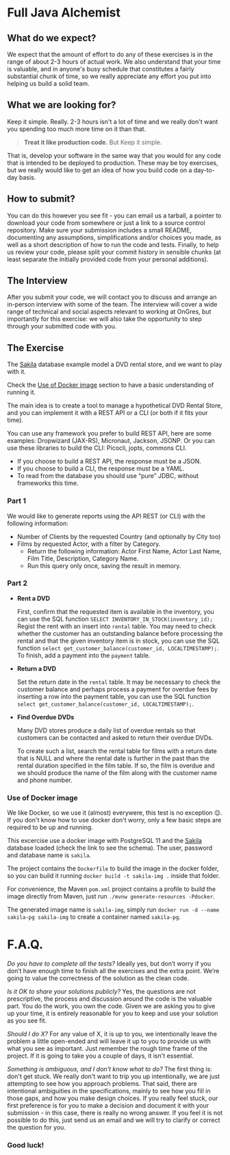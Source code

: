 # Full Java Alchemist

## What do we expect?
We expect that the amount of effort to do any of these exercises is in the range of about 2-3 hours of actual work. We also understand that your time is valuable, and in anyone's busy schedule that constitutes a fairly substantial chunk of time, so we really appreciate any effort you put into helping us build a solid team.

## What we are looking for?
Keep it simple. Really. 2-3 hours isn't a lot of time and we really don't want you spending too much more time on it than that.

> **Treat it like production code.** But Keep it simple.

That is, develop your software in the same way that you would for any code that is intended to be deployed to production. These may be toy exercises, but we really would like to get an idea of how you build code on a day-to-day basis.

## How to submit?
You can do this however you see fit - you can email us a tarball, a pointer to download your code from somewhere or just a link to a source control repository. Make sure your submission includes a small README, documenting any assumptions, simplifications and/or choices you made, as well as a short description of how to run the code and tests. Finally, to help us review your code, please split your commit history in sensible chunks (at least separate the initially provided code from your personal additions).

## The Interview
After you submit your code, we will contact you to discuss and arrange an in-person interview with some of the team. The interview will cover a wide range of technical and social aspects relevant to working at OnGres, but importantly for this exercise: we will also take the opportunity to step through your submitted code with you.

## The Exercise
The [Sakila](https://www.jooq.org/sakila) database example model a DVD rental store, and we want to play with it.

Check the [Use of Docker image](#use-of-docker-image) section to have a basic understanding of running it.

The main idea is to create a tool to manage a hypothetical DVD Rental Store, and you can implement it with a REST API or a CLI (or both if it fits your time).

You can use any framework you prefer to build REST API, here are some examples: Dropwizard (JAX-RS), Micronaut, Jackson, JSONP. Or you can use these libraries to build the CLI: Picocli, jopts, commons CLI.

* If you choose to build a REST API, the response must be a JSON.
* If you choose to build a CLI, the response must be a YAML.
* To read from the database you should use “pure” JDBC, without frameworks this time.

### Part 1
We would like to generate reports using the API REST (or CLI) with the following information:

  * Number of Clients by the requested Country (and optionally by City too)
  * Films by requested Actor, with a filter by Category.
    * Return the following information:  Actor First Name, Actor Last Name, Film Title, Description, Category Name. 
    * Run this query only once, saving the result in memory.


### Part 2 
- **Rent a DVD**

    First, confirm that the requested item is available in the inventory, you can use the SQL function `SELECT INVENTORY_IN_STOCK(inventory_id);`
    Regist the rent with an insert into `rental` table. 
    You may need to check whether the customer has an outstanding balance before processing the rental and that the given inventory item is in stock, you can use the SQL function `select get_customer_balance(customer_id, LOCALTIMESTAMP);`.
    To finish, add a payment into the `payment` table.

- **Return a DVD**

    Set the return date in the `rental` table.
    It may be necessary to check the customer balance and perhaps process a payment for overdue fees by inserting a row into the payment table, you can use the SQL function `select get_customer_balance(customer_id, LOCALTIMESTAMP);`.

- **Find Overdue DVDs**

    Many DVD stores produce a daily list of overdue rentals so that customers can be contacted and asked to return their overdue DVDs.

    To create such a list, search the rental table for films with a return date that is NULL and where the rental date is further in the past than the rental duration specified in the film table. If so, the film is overdue and we should produce the name of the film along with the customer name and phone number. 

### Use of Docker image
We like Docker, so we use it (almost) everywere, this test is no exception :wink:. If you don't know how to use docker don't worry, only a few basic steps are required to be up and running.

This excercise use a docker image with PostgreSQL 11 and the [Sakila](https://www.jooq.org/sakila) database loaded (check the link to see the schema). The user, password and database name is `sakila`.

The project contains the `Dockerfile` to build the image in the docker folder, so you can build it running `docker build -t sakila-img .` inside that folder.

For convenience, the Maven `pom.xml` project contains a profile to build the image directly from Maven, just run `./mvnw generate-resources -Pdocker`.

The generated image name is `sakila-img`, simply run `docker run -d --name sakila-pg sakila-img` to create a container named `sakila-pg`.

# F.A.Q.

*Do you have to complete all the tests?* Ideally yes, but don’t worry if you don’t have enough time to finish all the exercises and the extra point. We’re going to value the correctness of the solution as the clean code. 

*Is it OK to share your solutions publicly?* Yes, the questions are not prescriptive, the process and discussion around the code is the valuable part. You do the work, you own the code. Given we are asking you to give up your time, it is entirely reasonable for you to keep and use your solution as you see fit.

*Should I do X?* For any value of X, it is up to you, we intentionally leave the problem a little open-ended and will leave it up to you to provide us with what you see as important. Just remember the rough time frame of the project. If it is going to take you a couple of days, it isn't essential.

*Something is ambiguous, and I don't know what to do?* The first thing is: don't get stuck. We really don't want to trip you up intentionally, we are just attempting to see how you approach problems. That said, there are intentional ambiguities in the specifications, mainly to see how you fill in those gaps, and how you make design choices. If you really feel stuck, our first preference is for you to make a decision and document it with your submission - in this case, there is really no wrong answer. If you feel it is not possible to do this, just send us an email and we will try to clarify or correct the question for you.

### **Good luck!**
